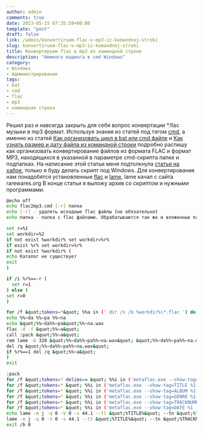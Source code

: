 ```yaml
---
author: admin
comments: true
date: 2013-05-15 07:35:59+00:00
template: "post"
draft: false
link: /admin/konvertiruem-flac-v-mp3-iz-komandnoj-stroki
slug: konvertiruem-flac-v-mp3-iz-komandnoj-stroki
title: Конвертируем flac в mp3 из командной строки
description: "Немного кодинга в cmd Windows"
category:
- Windows
- Администрирование
tags:
- bat
- cmd
- flac
- mp3
- командная строка
---
```


Решил раз и навсегда закрыть для себя вопрос конвертации *.flac музыки в mp3 формат. Используя знания из статей под тэгом [cmd](/tag/cmd/), а именно из статей [Как организовать цикл в bat или cmd файле](/admin/kak-organizovat-cikl-v-batcmd-fajle/) и [Как узнать размер и дату файла из командной строки](/admin/kak-uznat-razmer-i-datu-fajla-iz-komandnoj-stroki/) подробно распишу как организовать конвертирование файлов из формата FLAC и формат MP3, находящихся в указанной в параметре cmd-скрипта папке и подпапках.
На написание этой статьи меня подтолкнула [статья на хабре](https://habrahabr.ru/post/148171/), только я буду делать скрипт под Windows.
Для конвертирования нам понадобятся установленные [flac](https://xiph.org/flac/) и [lame](https://lame.sourceforge.net/), lame качал с сайта rarewares.org
В конце статьи я выложу архив со скриптом и нужными программами.

```bash
@echo off
echo flac2mp3.cmd [-r] папка
echo [-r] - удалять исходные flac файлы (не обязательно)
echo папка - папка с flac файлами. Обрабатываются так же и вложенные папки. Папка с пробелами указывается в кавычках - &quot;папка&quot;

set r=%1
set workdir=%2
if not exist %workdir% set workdir=%r%
if exist %r% set workdir=%r%
if not exist %workdir% (
echo Каталог не существует
exit
)

if /i %r%==-r (
  set r=1 
) else (
set r=0
)

for /f &quot;tokens=*&quot; %%a in (' dir /s /b %workdir%\*.flac ') do (
echo %%~da %%~pa %%~na
echo &quot;%%~da%%~pa&quot;%%~na.wav
flac -d -f &quot;%%~a&quot;
call :pack &quot;%%~a&quot;
rem lame -b 320 &quot;%%~da%%~pa%%~na.wav&quot; &quot;%%~da%%~pa%%~na.mp3&quot;
del /q &quot;%%~da%%~pa%%~na.wav&quot;
if %r%==1 del /q &quot;%%~a&quot;
)
exit

:pack
for /f &quot;tokens=* delims== &quot; %%i in ('metaflac.exe --show-tag=ARTIST %1 ') do set %%i
for /f &quot;tokens=* &quot; %%i in ('metaflac.exe --show-tag=TITLE %1 ') do set %%i
for /f &quot;tokens=* &quot; %%i in ('metaflac.exe --show-tag=ALBUM %1 ') do set %%i
for /f &quot;tokens=* &quot; %%i in ('metaflac.exe --show-tag=GENRE %1 ') do set %%i
for /f &quot;tokens=* &quot; %%i in ('metaflac.exe --show-tag=TRACKNUMBER %1 ') do set %%i
for /f &quot;tokens=* &quot; %%i in ('metaflac.exe --show-tag=DATE %1 ') do set %%i
echo lame -m j -q 0 -V 0 -s 44.1 --tt &quot;%TITLE%&quot; --tn &quot;%TRACKNUMBER%&quot; --ta &quot;%ARTIST%&quot; --tl &quot;%ALBUM%&quot; --ty &quot;%DATE%&quot; --tg &quot;%GENRE%&quot; &quot;%~d1%~p1%~n1.wav&quot; &quot;%~d1%~p1%~n1.mp3&quot;
lame -m j -q 0 -V 0 -s 44.1 --tt &quot;%TITLE%&quot; --tn &quot;%TRACKNUMBER%&quot; --ta &quot;%ARTIST%&quot; --tl &quot;%ALBUM%&quot; --ty &quot;%DATE%&quot; --tg &quot;%GENRE%&quot; &quot;%~d1%~p1%~n1.wav&quot; &quot;%~d1%~p1%~n1.mp3&quot;
exit /b 0
```
